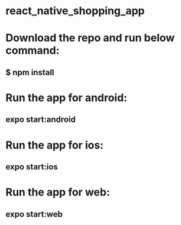 # react_native_shopping_app

# Download the repo and run below command:
## $ npm install

# Run the app for android: 
## expo start:android

# Run the app for ios: 
## expo start:ios

# Run the app for web: 
## expo start:web 